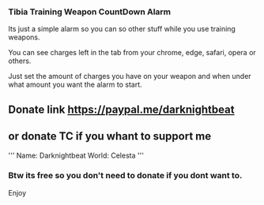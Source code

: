 ### Tibia Training Weapon CountDown Alarm

Its just a simple alarm so you can so other stuff while you use training weapons.

You can see charges left in the tab from your chrome, edge, safari, opera or others.

Just set the amount of charges you have on your weapon and when under what amount you want the alarm to start.

## Donate link https://paypal.me/darknightbeat
## or donate TC if you whant to support me

'''
Name: Darknightbeat
World: Celesta
'''

### Btw its free so you don't need to donate if you dont want to.

Enjoy
